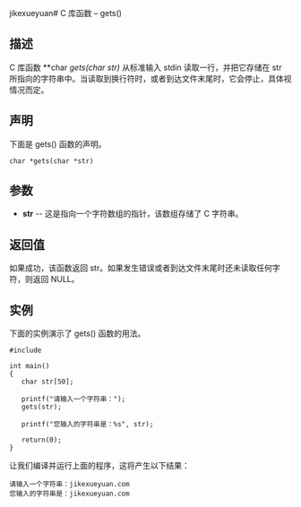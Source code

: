 jikexueyuan# C 库函数 – gets()


## 描述

C 库函数 **char *gets(char *str)** 从标准输入 stdin 读取一行，并把它存储在 str 所指向的字符串中。当读取到换行符时，或者到达文件末尾时，它会停止，具体视情况而定。

## 声明

下面是 gets() 函数的声明。

    char *gets(char *str)

## 参数

* **str** \-- 这是指向一个字符数组的指针，该数组存储了 C 字符串。

## 返回值

如果成功，该函数返回 str。如果发生错误或者到达文件末尾时还未读取任何字符，则返回 NULL。

## 实例

下面的实例演示了 gets() 函数的用法。

    #include 

    int main()
    {
       char str[50];

       printf("请输入一个字符串：");
       gets(str);

       printf("您输入的字符串是：%s", str);

       return(0);
    }

让我们编译并运行上面的程序，这将产生以下结果：

    请输入一个字符串：jikexueyuan.com
    您输入的字符串是：jikexueyuan.com